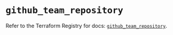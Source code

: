 # `github_team_repository`

Refer to the Terraform Registry for docs: [`github_team_repository`](https://registry.terraform.io/providers/integrations/github/6.7.5/docs/resources/team_repository).
